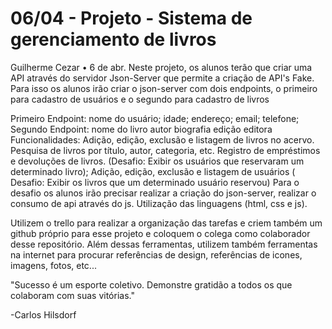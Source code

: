 # 06/04 - Projeto - Sistema de gerenciamento de livros
Guilherme Cezar
•
6 de abr.
Neste projeto, os alunos terão que criar uma API através do servidor Json-Server que permite a criação de API's Fake. Para isso os alunos irão criar o json-server com dois endpoints, o primeiro para cadastro de usuários e o segundo para cadastro de livros

Primeiro Endpoint:
nome do usuário;
idade;
endereço;
email;
telefone;
Segundo Endpoint:
nome do livro
autor
biografia
edição
editora
Funcionalidades:
Adição, edição, exclusão e listagem de livros no acervo.
Pesquisa de livros por título, autor, categoria, etc.
Registro de empréstimos e devoluções de livros. (Desafio: Exibir os usuários que reservaram um determinado livro);
Adição, edição, exclusão e listagem de usuários ( Desafio: Exibir os livros que um determinado usuário reservou) 
Para o desafio os alunos irão precisar realizar a criação do json-server, realizar o consumo de api através do js. Utilização das linguagens (html, css e js). 

Utilizem o trello para realizar a organização das tarefas e criem também um github próprio para esse projeto e coloquem o colega como colaborador desse repositório. Além dessas ferramentas, utilizem também ferramentas na internet para procurar referências de design, referências de icones, imagens, fotos, etc...

"Sucesso é um esporte coletivo. Demonstre gratidão a todos os que colaboram com suas vitórias." 

-Carlos Hilsdorf
